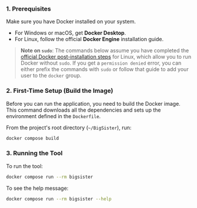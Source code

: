 ### 1. Prerequisites

Make sure you have Docker installed on your system.

- For Windows or macOS, get **Docker Desktop**.
- For Linux, follow the official **Docker Engine** installation guide.

> **Note on `sudo`**: The commands below assume you have completed the [official Docker post-installation steps](https://docs.docker.com/engine/install/linux-postinstall/) for Linux, which allow you to run Docker without `sudo`. If you get a `permission denied` error, you can either prefix the commands with `sudo` or follow that guide to add your user to the `docker` group.

### 2. First-Time Setup (Build the Image)

Before you can run the application, you need to build the Docker image. This command downloads all the dependencies and sets up the environment defined in the `Dockerfile`.

From the project's root directory (`~/BigSister`), run:

```bash
docker compose build
```

### 3. Running the Tool

To run the tool:

```bash
docker compose run --rm bigsister
```

To see the help message:

```bash
docker compose run --rm bigsister --help
```
